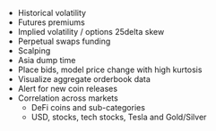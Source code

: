 * Historical volatility
* Futures premiums
* Implied volatility / options 25delta skew
* Perpetual swaps funding
* Scalping
* Asia dump time
* Place bids, model price change with high kurtosis
* Visualize aggregate orderbook data
* Alert for new coin releases
* Correlation across markets
  * DeFi coins and sub-categories
  * USD, stocks, tech stocks, Tesla and Gold/Silver

